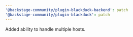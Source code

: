 ```yaml
---
'@backstage-community/plugin-blackduck-backend': patch
'@backstage-community/plugin-blackduck': patch
---
```


Added ability to handle multiple hosts.
